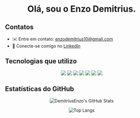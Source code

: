 <h1 align="center">Olá, sou o Enzo Demitrius.</h1>

## Contatos

- ✉️ Entre em contato: enzodemitrius10@gmail.com  
- 🔗 Conecte-se comigo no [LinkedIn](https://www.linkedin.com/in/enzodemitrius)

## Tecnologias que utilizo

<div align="center">
  <img src="https://img.shields.io/badge/Java-ED8B00?style=for-the-badge&logo=java&logoColor=white"/>
  <img src="https://img.shields.io/badge/Spring-6DB33F?style=for-the-badge&logo=spring&logoColor=white"/>
  <img src="https://img.shields.io/badge/Node.js-339933?style=for-the-badge&logo=nodedotjs&logoColor=white"/>
  <img src="https://img.shields.io/badge/React-20232A?style=for-the-badge&logo=react&logoColor=61DAFB"/>
  <img src="https://img.shields.io/badge/HTML5-E34F26?style=for-the-badge&logo=html5&logoColor=white"/>
  <img src="https://img.shields.io/badge/CSS3-1572B6?style=for-the-badge&logo=css3&logoColor=white"/>
  <img src="https://img.shields.io/badge/JavaScript-F7DF1E?style=for-the-badge&logo=javascript&logoColor=black"/>
</div>

## Estatísticas do GitHub

<div align="center">

![DemitriusEnzo's GitHub Stats](https://github-readme-stats.vercel.app/api?username=DemitriusEnzo&show_icons=true&theme=github_dark&hide_border=true&count_private=true)

![Top Langs](https://github-readme-stats.vercel.app/api/top-langs/?username=DemitriusEnzo&layout=compact&theme=github_dark&hide_border=true)

</div>
